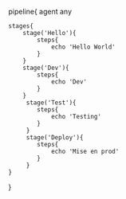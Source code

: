 pipeline{
    agent any
    
    stages{
        stage('Hello'){
            steps{
                echo 'Hello World'
            }
        }
        stage('Dev'){
            steps{
                echo 'Dev'
            }
        }
         stage('Test'){
            steps{
                echo 'Testing'
            }
         }
         stage('Deploy'){
            steps{
                echo 'Mise en prod'
            }
         }
    }
}
